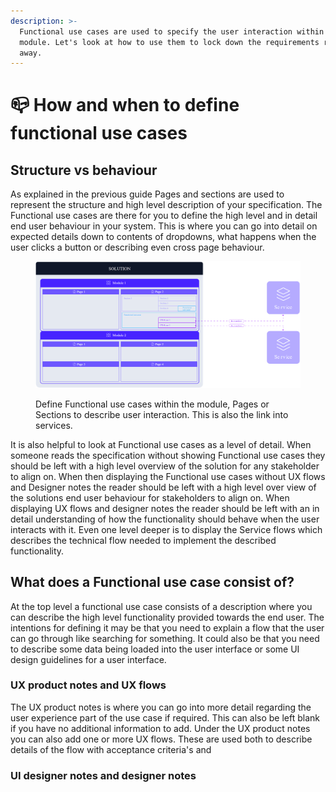 ```yaml
---
description: >-
  Functional use cases are used to specify the user interaction within your
  module. Let's look at how to use them to lock down the requirements right
  away.
---
```


# 📪 How and when to define functional use cases

## Structure vs behaviour

As explained in the previous guide Pages and sections are used to represent the structure and high level description of your specification. The Functional use cases are there for you to define the high level and in detail end user behaviour in your system. This is where you can go into detail on expected details down to contents of dropdowns, what happens when the user clicks a button or describing even cross page behaviour.

<figure><img src="../.gitbook/assets/image (3).png" alt=""><figcaption><p>Define Functional use cases within the module, Pages or Sections to describe user interaction. This is also the link into services.</p></figcaption></figure>

It is also helpful to look at Functional use cases as a level of detail. When someone reads the specification without showing Functional use cases they should be left with a high level overview of the solution for any stakeholder to align on. When then displaying the Functional use cases without UX flows and Designer notes the reader should be left with a high level over view of the solutions end user behaviour for stakeholders to align on. When displaying UX flows and designer notes the reader should be left with an in detail understanding of how the functionality should behave when the user interacts with it. Even one level deeper is to display the Service flows which describes the technical flow needed to implement the described functionality.

## What does a Functional use case consist of?

At the top level a functional use case consists of a description where you can describe the high level functionality provided towards the end user. The intentions for defining it may be that you need to explain a flow that the user can go through like searching for something. It could also be that you need to describe some data being loaded into the user interface or some UI design guidelines for a user interface.

### UX product notes and UX flows

The UX product notes is where you can go into more detail regarding the user experience part of the use case if required. This can also be left blank if you have no additional information to add. Under the UX product notes you can also add one or more UX flows. These are used both to describe details of the flow with acceptance criteria's and&#x20;

### UI designer notes and designer notes

